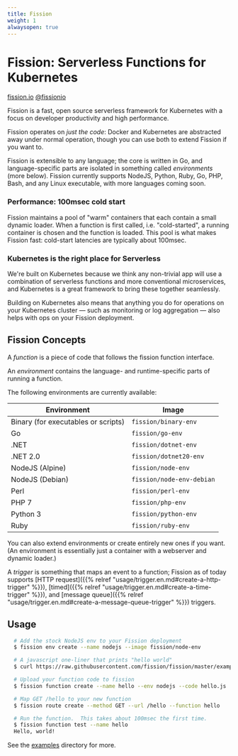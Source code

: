 ```yaml
---
title: Fission
weight: 1
alwaysopen: true
---
```


Fission: Serverless Functions for Kubernetes
============================================

[fission.io](http://fission.io)  [@fissionio](http://twitter.com/fissionio)

Fission is a fast, open source serverless framework for Kubernetes with a focus on
developer productivity and high performance.

Fission operates on _just the code_: Docker and Kubernetes are
abstracted away under normal operation, though you can use both to
extend Fission if you want to.

Fission is extensible to any language; the core is written in Go, and
language-specific parts are isolated in something called
_environments_ (more below).  Fission currently supports NodeJS, Python, Ruby, Go, 
PHP, Bash, and any Linux executable, with more languages coming soon.

### Performance: 100msec cold start

Fission maintains a pool of "warm" containers that each contain a
small dynamic loader.  When a function is first called,
i.e. "cold-started", a running container is chosen and the function is
loaded.  This pool is what makes Fission fast: cold-start latencies
are typically about 100msec.

### Kubernetes is the right place for Serverless

We're built on Kubernetes because we think any non-trivial app will
use a combination of serverless functions and more conventional
microservices, and Kubernetes is a great framework to bring these
together seamlessly.

Building on Kubernetes also means that anything you do for operations
on your Kubernetes cluster &mdash; such as monitoring or log
aggregation &mdash; also helps with ops on your Fission deployment.


Fission Concepts
----------------

A _function_ is a piece of code that follows the fission function
interface.

An _environment_ contains the language- and runtime-specific parts of
running a function.  

The following environments are currently available:
 

| Environment                          | Image                     |
| ------------------------------------ | ------------------------- |
| Binary (for executables or scripts)  | `fission/binary-env`      |
| Go                                   | `fission/go-env`          |
| .NET                                 | `fission/dotnet-env`      |
| .NET 2.0                             | `fission/dotnet20-env`    |
| NodeJS (Alpine)                      | `fission/node-env`        |
| NodeJS (Debian)                      | `fission/node-env-debian` |
| Perl                                 | `fission/perl-env`        |
| PHP 7                                | `fission/php-env`         |
| Python 3                             | `fission/python-env`      |
| Ruby                                 | `fission/ruby-env`        |


You can also extend environments or create entirely new
ones if you want.  (An environment is essentially just a container
with a webserver and dynamic loader.)

A _trigger_ is something that maps an event to a function; Fission as
of today supports [HTTP request]({{% relref "usage/trigger.en.md#create-a-http-trigger" %}}),
[timed]({{% relref "usage/trigger.en.md#create-a-time-trigger" %}}),
and [message queue]({{% relref "usage/trigger.en.md#create-a-message-queue-trigger" %}})
triggers.

Usage
-----

```bash
  # Add the stock NodeJS env to your Fission deployment
  $ fission env create --name nodejs --image fission/node-env

  # A javascript one-liner that prints "hello world"
  $ curl https://raw.githubusercontent.com/fission/fission/master/examples/nodejs/hello.js > hello.js

  # Upload your function code to fission
  $ fission function create --name hello --env nodejs --code hello.js

  # Map GET /hello to your new function
  $ fission route create --method GET --url /hello --function hello

  # Run the function.  This takes about 100msec the first time.
  $ fission function test --name hello
  Hello, world!
```

See the [examples](https://github.com/fission/fission/tree/master/examples) directory for more.
